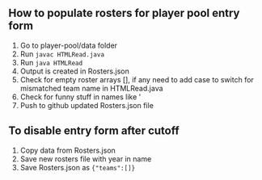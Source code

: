 ## How to populate rosters for player pool entry form
1. Go to player-pool/data folder
2. Run `javac HTMLRead.java`
3. Run `java HTMLRead`
4. Output is created in Rosters.json
5. Check for empty roster arrays [], if any need to add case to switch for mismatched team name in HTMLRead.java
6. Check for funny stuff in names like &#x27;
6. Push to github updated Rosters.json file

## To disable entry form after cutoff
1. Copy data from Rosters.json
2. Save new rosters file with year in name
3. Save Rosters.json as ```{"teams":[]}```